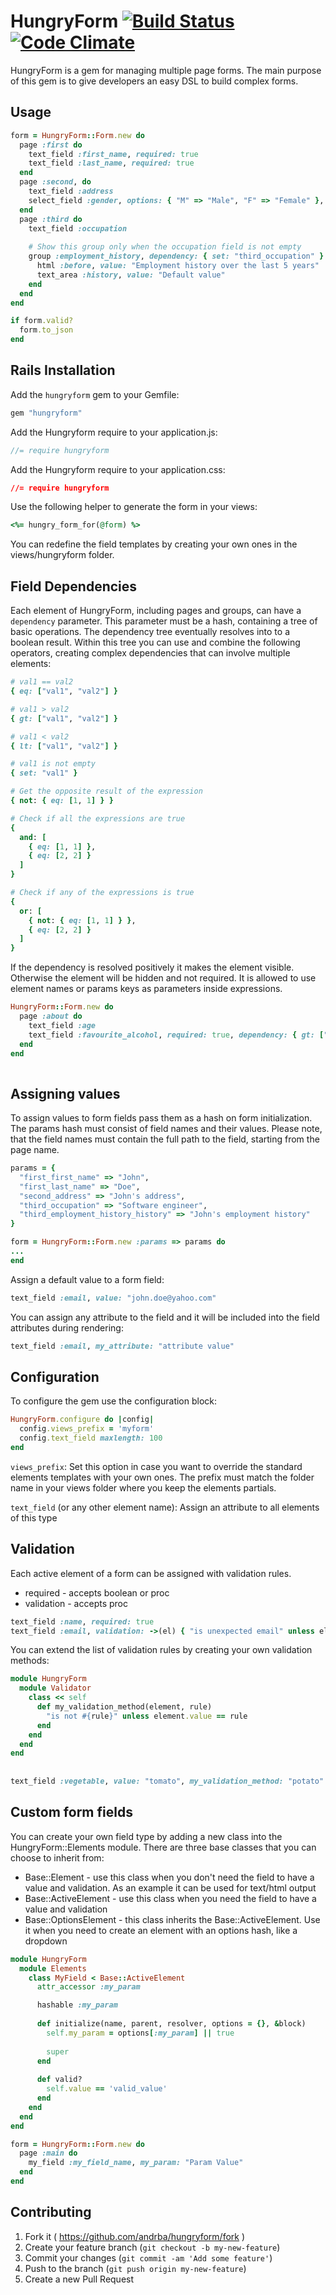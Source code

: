 # HungryForm [![Build Status](https://travis-ci.org/andrba/hungryform.svg?branch=master)](https://travis-ci.org/andrba/hungryform) [![Code Climate](https://codeclimate.com/github/andrba/hungryform/badges/gpa.svg)](https://codeclimate.com/github/andrba/hungryform)

HungryForm is a gem for managing multiple page forms. The main purpose of this gem is to give developers an easy DSL to build complex forms. 

## Usage

```ruby
form = HungryForm::Form.new do
  page :first do
    text_field :first_name, required: true
    text_field :last_name, required: true
  end
  page :second, do 
    text_field :address
    select_field :gender, options: { "M" => "Male", "F" => "Female" }, required: true
  end
  page :third do 
    text_field :occupation
    
    # Show this group only when the occupation field is not empty
    group :employment_history, dependency: { set: "third_occupation" } do
      html :before, value: "Employment history over the last 5 years"
      text_area :history, value: "Default value"
    end
  end 
end

if form.valid?
  form.to_json
end
```

## Rails Installation

Add the ```hungryform``` gem to your Gemfile:

```ruby
gem "hungryform"
```

Add the Hungryform require to your application.js:

```javascript
//= require hungryform
```

Add the Hungryform require to your application.css:

```css
//= require hungryform
```

Use the following helper to generate the form in your views:

```ruby
<%= hungry_form_for(@form) %>
```

You can redefine the field templates by creating your own ones in the views/hungryform folder.

## Field Dependencies

Each element of HungryForm, including pages and groups, can have a ```dependency``` parameter. This parameter must be a hash, containing a tree of basic operations. The dependency tree eventually resolves into to a boolean result. Within this tree you can use and combine the following operators, creating complex dependencies that can involve multiple elements:

```ruby
# val1 == val2
{ eq: ["val1", "val2"] }

# val1 > val2
{ gt: ["val1", "val2"] }

# val1 < val2
{ lt: ["val1", "val2"] }

# val1 is not empty
{ set: "val1" }

# Get the opposite result of the expression
{ not: { eq: [1, 1] } }

# Check if all the expressions are true
{ 
  and: [
    { eq: [1, 1] },
    { eq: [2, 2] }
  ] 
}

# Check if any of the expressions is true
{ 
  or: [
    { not: { eq: [1, 1] } },
    { eq: [2, 2] }
  ] 
}
```

If the dependency is resolved positively it makes the element visible. Otherwise the element will be hidden and not required. It is allowed to use element names or params keys as parameters inside expressions.

```ruby
HungryForm::Form.new do
  page :about do
    text_field :age
    text_field :favourite_alcohol, required: true, dependency: { gt: ["about_age", 18] }
  end
end
    
```

## Assigning values

To assign values to form fields pass them as a hash on form initialization. The params hash must consist of field names and their values. Please note, that the field names must contain the full path to the field, starting from the page name.

```ruby
params = {
  "first_first_name" => "John",
  "first_last_name" => "Doe",
  "second_address" => "John's address",
  "third_occupation" => "Software engineer",
  "third_employment_history_history" => "John's employment history"
}

form = HungryForm::Form.new :params => params do
...
end

```

Assign a default value to a form field:

```ruby
text_field :email, value: "john.doe@yahoo.com"
```

You can assign any attribute to the field and it will be included into the field attributes during rendering:

```ruby
text_field :email, my_attribute: "attribute value"
```

## Configuration

To configure the gem use the configuration block:

```ruby
HungryForm.configure do |config|
  config.views_prefix = 'myform'
  config.text_field maxlength: 100
end
```

```views_prefix```: Set this option in case you want to override the standard elements templates with your own ones. The prefix must match the folder name in your views folder where you keep the elements partials.

```text_field``` (or any other element name): Assign an attribute to all elements of this type

## Validation

Each active element of a form can be assigned with validation rules.

- required - accepts boolean or proc
- validation - accepts proc

```ruby
text_field :name, required: true
text_field :email, validation: ->(el) { "is unexpected email" unless el.value == "me@yahoo.com"  }
```

You can extend the list of validation rules by creating your own validation methods:

```ruby
module HungryForm
  module Validator
    class << self
      def my_validation_method(element, rule)
        "is not #{rule}" unless element.value == rule
      end
    end
  end
end
  
  
text_field :vegetable, value: "tomato", my_validation_method: "potato" # => is not potato
```

## Custom form fields
You can create your own field type by adding a new class into the HungryForm::Elements module. There are three base classes that you can choose to inherit from:

- Base::Element - use this class when you don't need the field to have a value and validation. As an example it can be used for text/html output
- Base::ActiveElement - use this class when you need the field to have a value and validation
- Base::OptionsElement - this class inherits the Base::ActiveElement. Use it when you need to create an element with an options hash, like a dropdown

```ruby
module HungryForm
  module Elements
    class MyField < Base::ActiveElement
      attr_accessor :my_param

      hashable :my_param
      
      def initialize(name, parent, resolver, options = {}, &block)
        self.my_param = options[:my_param] || true
        
        super
      end
      
      def valid?
        self.value == 'valid_value'
      end
    end
  end
end

form = HungryForm::Form.new do
  page :main do
    my_field :my_field_name, my_param: "Param Value"
  end
end
```

## Contributing

1. Fork it ( https://github.com/andrba/hungryform/fork )
2. Create your feature branch (`git checkout -b my-new-feature`)
3. Commit your changes (`git commit -am 'Add some feature'`)
4. Push to the branch (`git push origin my-new-feature`)
5. Create a new Pull Request
